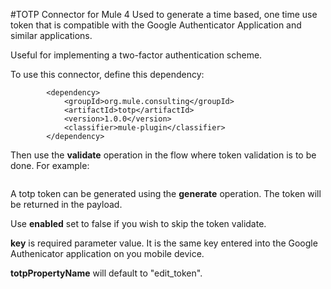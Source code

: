 #TOTP Connector for Mule 4
Used to generate a time based, one time use token that is compatible with the Google Authenticator Application and similar applications.

Useful for implementing a two-factor authentication scheme.

To use this connector, define this dependency:

```
		<dependency>
			<groupId>org.mule.consulting</groupId>
			<artifactId>totp</artifactId>
			<version>1.0.0</version>
			<classifier>mule-plugin</classifier>
		</dependency>
```

Then use the **validate** operation in the flow where token validation is to be done. For example:

```

```

A totp token can be generated using the **generate** operation. The token will be returned in the payload.

Use **enabled** set to false if you wish to skip the token validate.

**key** is required parameter value. It is the same key entered into the Google Authenicator application on you mobile device.

**totpPropertyName** will default to "edit_token".
